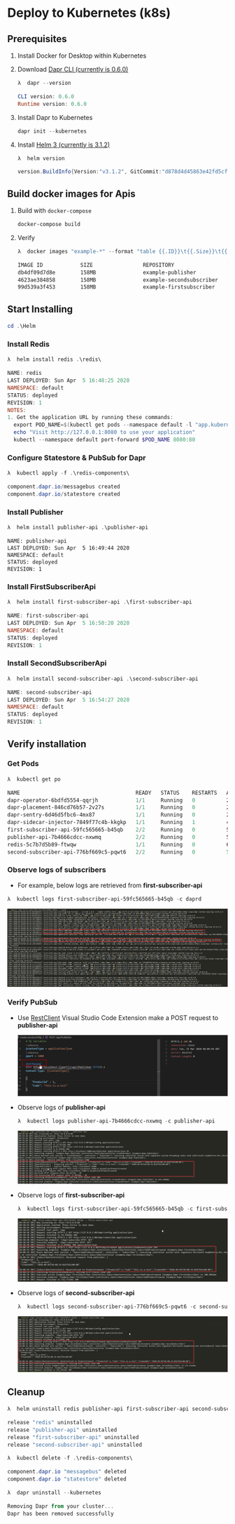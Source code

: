 # Deploy to Kubernetes (k8s)

## Prerequisites

1. Install Docker for Desktop within Kubernetes
2. Download [Dapr CLI (currently is 0.6.0)](https://github.com/dapr/cli/releases/download/v0.6.0/dapr_windows_amd64.zip)

    ```powershell
    λ  dapr --version
    ```

    ```powershell
    CLI version: 0.6.0
    Runtime version: 0.6.0
    ```

3. Install Dapr to Kubernetes

    ```powershell
    dapr init --kubernetes
    ```
3. Install [Helm 3 (currently is 3.1.2)](https://get.helm.sh/helm-v3.1.2-windows-amd64.zip)

    ```powershell
    λ  helm version
    ```

    ```powershell
    version.BuildInfo{Version:"v3.1.2", GitCommit:"d878d4d45863e42fd5cff6743294a11d28a9abce", GitTreeState:"clean", GoVersion:"go1.13.8"}
    ```

## Build docker images for Apis

1. Build with `docker-compose`

    ```powershell
    docker-compose build
    ```

2. Verify

    ```powershell
    λ  docker images "example-*" --format "table {{.ID}}\t{{.Size}}\t{{.Repository}}\t{{.Tag}}"
    ```

    ```powershell
    IMAGE ID            SIZE                REPOSITORY                 TAG
    db4df09d7d8e        158MB               example-publisher          dev
    4623ae384858        158MB               example-secondsubscriber   dev
    99d539a3f453        158MB               example-firstsubscriber    dev
    ```

## Start Installing

```powershell
cd .\Helm
```

### Install Redis

```powershell
λ  helm install redis .\redis\
```

```powershell
NAME: redis
LAST DEPLOYED: Sun Apr  5 16:48:25 2020
NAMESPACE: default
STATUS: deployed
REVISION: 1
NOTES:
1. Get the application URL by running these commands:
  export POD_NAME=$(kubectl get pods --namespace default -l "app.kubernetes.io/name=redis,app.kubernetes.io/instance=redis" -o jsonpath="{.items[0].metadata.name}")
  echo "Visit http://127.0.0.1:8080 to use your application"
  kubectl --namespace default port-forward $POD_NAME 8080:80
```

### Configure Statestore & PubSub for Dapr

```powershell
λ  kubectl apply -f .\redis-components\
```

```powershell
component.dapr.io/messagebus created
component.dapr.io/statestore created
```

### Install Publisher

```powershell
λ  helm install publisher-api .\publisher-api
```

```poweshell
NAME: publisher-api
LAST DEPLOYED: Sun Apr  5 16:49:44 2020
NAMESPACE: default
STATUS: deployed
REVISION: 1
```

### Install FirstSubscriberApi

```powershell
λ  helm install first-subscriber-api .\first-subscriber-api
```

```powershell
NAME: first-subscriber-api
LAST DEPLOYED: Sun Apr  5 16:50:20 2020
NAMESPACE: default
STATUS: deployed
REVISION: 1
```

### Install SecondSubscriberApi

```powershell
λ  helm install second-subscriber-api .\second-subscriber-api
```

```powershell
NAME: second-subscriber-api
LAST DEPLOYED: Sun Apr  5 16:54:27 2020
NAMESPACE: default
STATUS: deployed
REVISION: 1
```

## Verify installation

### Get Pods

```powershell
λ  kubectl get po
```

```powershell
NAME                                     READY   STATUS    RESTARTS   AGE
dapr-operator-6bdfd5554-qqrjh            1/1     Running   0          29h
dapr-placement-846cd76b57-2v27s          1/1     Running   0          29h
dapr-sentry-6d46d5fbc6-4mx87             1/1     Running   0          29h
dapr-sidecar-injector-7849f77c4b-kkgkp   1/1     Running   1          46h
first-subscriber-api-59fc565665-b45qb    2/2     Running   0          5m4s
publisher-api-7b4666cdcc-nxwmq           2/2     Running   0          5m39s
redis-5c7b7d5b89-ftwqw                   1/1     Running   0          6m59s
second-subscriber-api-776bf669c5-pqwt6   2/2     Running   0          56s
```

### Observe logs of subscribers

- For example, below logs are retrieved from **first-subscriber-api**

```powershell
λ  kubectl logs first-subscriber-api-59fc565665-b45qb -c daprd
```

![](../assets/k8s-firstsubscriber-po-daprd.png)


### Verify PubSub

- Use [RestClient]() Visual Studio Code Extension make a POST request to **publisher-api**

    ![](../assets/use-restclient.png)

- Observe logs of **publisher-api**

    ```powershell
    λ  kubectl logs publisher-api-7b4666cdcc-nxwmq -c publisher-api
    ```

    ![](../assets/k8s-publisher-logs.png)

- Observe logs of **first-subscriber-api**

    ```powershell
    λ  kubectl logs first-subscriber-api-59fc565665-b45qb -c first-subscriber-api
    ```

    ![](../assets/k8s-first-subscriber-logs.png)

- Observe logs of **second-subscriber-api**

    ```powershell
    λ  kubectl logs second-subscriber-api-776bf669c5-pqwt6 -c second-subscriber-api
    ```

    ![](../assets/k8s-second-subscriber-logs.png)


## Cleanup

```powershell
λ  helm uninstall redis publisher-api first-subscriber-api second-subscriber-api
```

```powershell
release "redis" uninstalled
release "publisher-api" uninstalled
release "first-subscriber-api" uninstalled
release "second-subscriber-api" uninstalled
```

```powershell
λ  kubectl delete -f .\redis-components\
```

```powershell
component.dapr.io "messagebus" deleted
component.dapr.io "statestore" deleted
```

```powershell
λ  dapr uninstall --kubernetes
```

```powershell
Removing Dapr from your cluster...
Dapr has been removed successfully
```